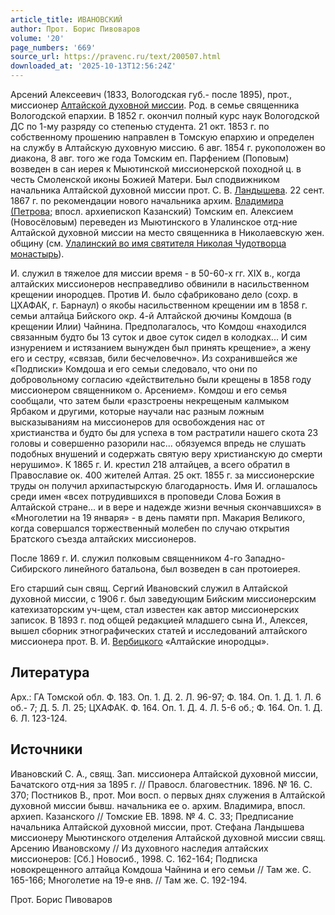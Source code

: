 ```yaml
---
article_title: ИВАНОВСКИЙ
author: Прот. Борис Пивоваров
volume: '20'
page_numbers: '669'
source_url: https://pravenc.ru/text/200507.html
downloaded_at: '2025-10-13T12:56:24Z'
---
```


Арсений Алексеевич (1833, Вологодская губ.- после 1895), прот., миссионер [Алтайской духовной миссии](<https://pravenc.ru/text/АЛТАЙСКАЯ ДУХОВНАЯ МИССИЯ.html>). Род. в семье священника Вологодской епархии. В 1852 г. окончил полный курс наук Вологодской ДС по 1-му разряду со степенью студента. 21 окт. 1853 г. по собственному прошению направлен в Томскую епархию и определен на службу в Алтайскую духовную миссию. 6 авг. 1854 г. рукоположен во диакона, 8 авг. того же года Томским еп. Парфением (Поповым) возведен в сан иерея к Мыютинской миссионерской походной ц. в честь Смоленской иконы Божией Матери. Был сподвижником начальника Алтайской духовной миссии прот. С. В. [Ландышева](https://pravenc.ru/text/Ландышева.html). 22 сент. 1867 г. по рекомендации нового начальника архим. [Владимира (Петрова](https://pravenc.ru/text/ВЛАДИМИР.html); впосл. архиепископ Казанский) Томским еп. Алексием (Новосёловым) переведен из Мыютинского в Улалинское отд-ние Алтайской духовной миссии на место священника в Николаевскую жен. общину (см. [Улалинский во имя святителя Николая Чудотворца монастырь](<https://pravenc.ru/text/Улалинский во имя святителя Николая Чудотворца монастырь.html>)).

И. служил в тяжелое для миссии время - в 50-60-х гг. XIX в., когда алтайских миссионеров несправедливо обвинили в насильственном крещении инородцев. Против И. было сфабриковано дело (сохр. в ЦХАФАК, г. Барнаул) о якобы насильственном крещении им в 1858 г. семьи алтайца Бийского окр. 4-й Алтайской дючины Комдоша (в крещении Илии) Чайнина. Предполагалось, что Комдош «находился связанным будто бы 13 суток и двое суток сидел в колодках... И сим изнурением и истязанием вынужден был принять крещение», а жену его и сестру, «связав, били бесчеловечно». Из сохранившейся же «Подписки» Комдоша и его семьи следовало, что они по добровольному согласию «действительно были крещены в 1858 году миссионером священником о. Арсением». Комдош и его семья сообщали, что затем были «разстроены некрещеным калмыком Ярбаком и другими, которые научали нас разным ложным высказываниям на миссионеров для освобождения нас от христианства и будто бы для успеха в том растратили нашего скота 23 головы и совершенно разорили нас... обязуемся впредь не слушать подобных внушений и содержать святую веру христианскую до смерти нерушимо». К 1865 г. И. крестил 218 алтайцев, а всего обратил в Православие ок. 400 жителей Алтая. 25 окт. 1855 г. за миссионерские труды он получил архипастырскую благодарность. Имя И. оглашалось среди имен «всех потрудившихся в проповеди Слова Божия в Алтайской стране... и в вере и надежде жизни вечныя скончавшихся» в «Многолетии на 19 января» - в день памяти прп. Макария Великого, когда совершался торжественный молебен по случаю открытия Братского съезда алтайских миссионеров.

После 1869 г. И. служил полковым священником 4-го Западно-Сибирского линейного батальона, был возведен в сан протоиерея.

Его старший сын свящ. Сергий Ивановский служил в Алтайской духовной миссии, с 1906 г. был заведующим Бийским миссионерским катехизаторским уч-щем, стал известен как автор миссионерских записок. В 1893 г. под общей редакцией младшего сына И., Алексея, вышел сборник этнографических статей и исследований алтайского миссионера прот. В. И. [Вербицкого](https://pravenc.ru/text/Вербицкого.html) «Алтайские инородцы».

## Литература

Арх.: ГА Томской обл. Ф. 183. Оп. 1. Д. 2. Л. 96-97; Ф. 184. Оп. 1. Д. 1. Л. 6 об.- 7; Д. 5. Л. 25; ЦХАФАК. Ф. 164. Оп. 1. Д. 4. Л. 5-6 об.; Ф. 164. Оп. 1. Д. 6. Л. 123-124.

## Источники

Ивановский С. А., свящ. Зап. миссионера Алтайской духовной миссии, Бачатского отд-ния за 1895 г. // Правосл. благовестник. 1896. № 16. С. 370; Постников В., прот. Мои восп. о первых днях служения в Алтайской духовной миссии бывш. начальника ее о. архим. Владимира, впосл. архиеп. Казанского // Томские ЕВ. 1898. № 4. С. 33; Предписание начальника Алтайской духовной миссии, прот. Стефана Ландышева миссионеру Мыютинского отделения Алтайской духовной миссии свящ. Арсению Ивановскому // Из духовного наследия алтайских миссионеров: [Сб.] Новосиб., 1998. С. 162-164; Подписка новокрещенного алтайца Комдоша Чайнина и его семьи // Там же. С. 165-166; Многолетие на 19-е янв. // Там же. С. 192-194.

Прот. Борис Пивоваров
